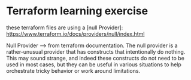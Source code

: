 # Terraform learning exercise

these terraform files are using a [null Provider]: https://www.terraform.io/docs/providers/null/index.html 

Null Provider --> from terraform documentation.
The null provider is a rather-unusual provider that has constructs that intentionally do nothing. This may sound strange, and indeed these constructs do not need to be used in most cases, but they can be useful in various situations to help orchestrate tricky behavior or work around limitations.
